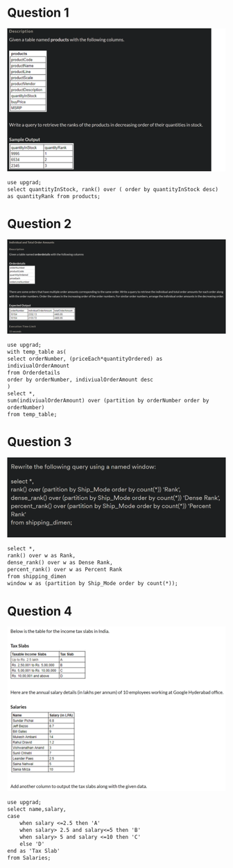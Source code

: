 # Question 1
<img src="image1.png">

```
use upgrad;
select quantityInStock, rank() over ( order by quantityInStock desc) as quantityRank from products;
```

# Question 2
<img src="imag2.png">

```
use upgrad;
with temp_table as(
select orderNumber, (priceEach*quantityOrdered) as indiviualOrderAmount
from Orderdetails
order by orderNumber, indiviualOrderAmount desc
)
select *,
sum(indiviualOrderAmount) over (partition by orderNumber order by orderNumber)
from temp_table;
```

# Question 3
<img src="image3.png">

```
select *,
rank() over w as Rank,
dense_rank() over w as Dense Rank,
percent_rank() over w as Percent Rank
from shipping_dimen
window w as (partition by Ship_Mode order by count(*));
```

# Question 4
<img src="image4.png">

```
use upgrad;
select name,salary,
case
    when salary <=2.5 then 'A'
    when salary> 2.5 and salary<=5 then 'B'
    when salary> 5 and salary <=10 then 'C'
    else 'D'
end as 'Tax Slab'
from Salaries;
```

